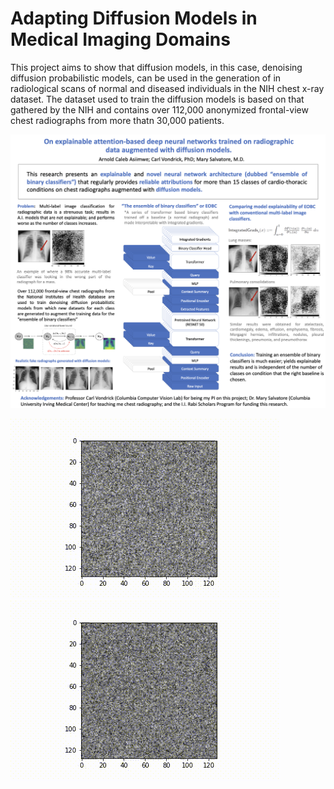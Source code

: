 # Adapting Diffusion Models in Medical Imaging Domains

This project aims to show that diffusion models, in this case, denoising diffusion probabilistic models, can be used in the generation of in radiological scans of normal and diseased individuals in the NIH chest x-ray dataset. The dataset used to train the diffusion models is based on that gathered by the NIH and contains over 112,000 anonymized frontal-view chest radiographs from more thatn 30,000 patients. 

![DiffusionMass](results/ASIIMWE.ArnoldCalebPoster.png)

![Diffusion Mass result_71](results/diffusion_mass_71.gif)
![Diffusion Consolidation result_01](results/diffusion_consolidation.gif)

